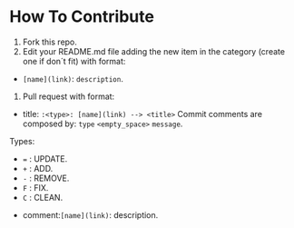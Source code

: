 # How To Contribute
1. Fork this repo.
1. Edit your README.md file adding the new item in the category (create one if don´t fit) with format:
* `[name](link)`: `description`.
1. Pull request with format:
* title: `:<type>: [name](link) --> <title>` Commit comments are composed by: `type` `<empty_space>` `message`.

Types:
- `=` : UPDATE.
- `+` : ADD.
- `-` : REMOVE.
- `F` : FIX.
- `C` : CLEAN.

* comment:`[name](link)`: description.
